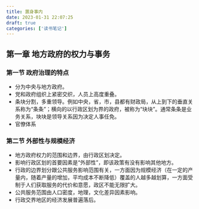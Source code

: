 ```yaml
---
title: 置身事内
date: 2023-01-31 22:07:25
draft: true
categories: ['读书笔记']
---
```


## 第一章 地方政府的权力与事务

### 第一节 政府治理的特点

- 分为中央与地方政府。
- 党和政府组织上紧密交织，人员上高度重叠。
- 条块分割，多重领导。例如中央，省，市，县都有财政局，从上到下的垂直关系称为“条条”；横向的以行政区划为界的政府，被称为“块块”。通常条条是业务关系，块块是领导关系因为决定人事任免。
- 官僚体系

### 第二节 外部性与规模经济

- 地方政府权力的范围和边界，由行政区划决定。
- 影响行政区划的首要因素是“外部性”，即该政策有没有影响其他地方。
- 行政的边界划分跟公共服务影响范围有关，一方面因为规模经济（在一定的产量内，随着产量的增加，平均成本不断降低）覆盖的人越多越划算，一方面受制于人们获取服务的代价和意愿，政区不能无限扩大。
- 公共服务范围由人口密度，地理，文化差异因素影响。
- 行政交界地区的经济发展普遍落后。
